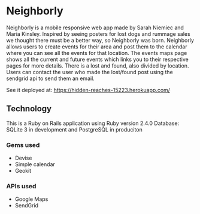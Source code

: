 # Neighborly

Neighborly is a mobile responsive web app made by Sarah Niemiec and Maria Kinsley. Inspired by seeing posters for lost dogs and rummage sales we thought there must be a better way, so Neighborly was born. Neighborly allows users to create events for their area and post them to the calendar where you can see all the events for that location. The events maps page shows all the current and future events which links you to their respective pages for more details. There is a lost and found, also divided by location. Users can contact the user who made the lost/found post using the sendgrid api to send them an email.

See it deployed at: https://hidden-reaches-15223.herokuapp.com/

## Technology

This is a Ruby on Rails application using
Ruby version 2.4.0
Database: SQLite 3 in development and PostgreSQL in produciton

### Gems used
* Devise
* Simple calendar
* Geokit

### APIs used
* Google Maps
* SendGrid
